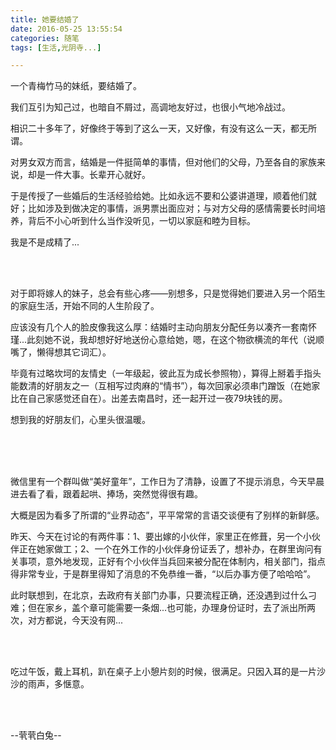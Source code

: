 ```yaml
---
title: 她要结婚了
date: 2016-05-25 13:55:54
categories: 随笔
tags: [生活,光阴寺...]

---
```

一个青梅竹马的妹纸，要结婚了。

我们互引为知己过，也暗自不屑过，高调地友好过，也很小气地冷战过。

相识二十多年了，好像终于等到了这么一天，又好像，有没有这么一天，都无所谓。

对男女双方而言，结婚是一件挺简单的事情，但对他们的父母，乃至各自的家族来说，却是一件大事。长辈开心就好。

于是传授了一些婚后的生活经验给她。比如永远不要和公婆讲道理，顺着他们就好；比如涉及到做决定的事情，派男票出面应对；与对方父母的感情需要长时间培养，背后不小心听到什么当作没听见，一切以家庭和睦为目标。

我是不是成精了...

<br /><br />

对于即将嫁人的妹子，总会有些心疼——别想多，只是觉得她们要进入另一个陌生的家庭生活，开始不同的人生阶段了。

应该没有几个人的脸皮像我这么厚：结婚时主动向朋友分配任务以凑齐一套南怀瑾...此刻她不说，我却想好好地送份心意给她，嗯，在这个物欲横流的年代（说顺嘴了，懒得想其它词汇）。

毕竟有过略坎坷的友情史（一年级起，彼此互为成长参照物），算得上掰着手指头能数清的好朋友之一（互相写过肉麻的“情书”），每次回家必须串门蹭饭（在她家比在自己家感觉还自在）。出差去南昌时，还一起开过一夜79块钱的房。

想到我的好朋友们，心里头很温暖。<br /><br />

<br /><br />

微信里有一个群叫做“美好童年”，工作日为了清静，设置了不提示消息，今天早晨进去看了看，跟着起哄、捧场，突然觉得很有趣。

大概是因为看多了所谓的“业界动态”，平平常常的言语交谈便有了别样的新鲜感。

昨天、今天在讨论的有两件事：1、要出嫁的小伙伴，家里正在修葺，另一个小伙伴正在她家做工；2、一个在外工作的小伙伴身份证丢了，想补办，在群里询问有关事项，意外地发现，正好有个小伙伴当兵回来被分配在体制内，相关部门，指点得非常专业，于是群里得知了消息的不免恭维一番，“以后办事方便了哈哈哈”。

此时联想到，在北京，去政府有关部门办事，只要流程正确，还没遇到过什么刁难；但在家乡，盖个章可能需要一条烟...也可能，办理身份证时，去了派出所两次，对方都说，今天没有网...

<br /><br />

吃过午饭，戴上耳机，趴在桌子上小憩片刻的时候，很满足。只因入耳的是一片沙沙的雨声，多惬意。

<br /><br />

--茕茕白兔--